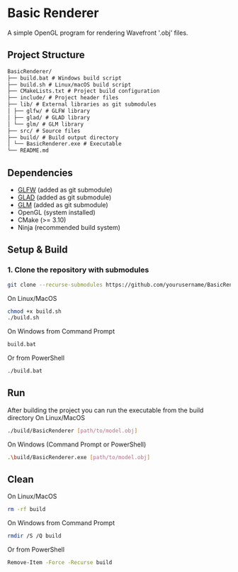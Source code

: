 # Basic Renderer
A simple OpenGL program for rendering Wavefront '.obj' files.

## Project Structure
```markdown
BasicRenderer/
├── build.bat # Windows build script
├── build.sh # Linux/macOS build script
├── CMakeLists.txt # Project build configuration
├── include/ # Project header files
├── lib/ # External libraries as git submodules
│ ├── glfw/ # GLFW library
│ ├── glad/ # GLAD library
│ └── glm/ # GLM library
├── src/ # Source files
├── build/ # Build output directory
│ └── BasicRenderer.exe # Executable
└── README.md
```

## Dependencies
- [GLFW](https://github.com/glfw/glfw) (added as git submodule)  
- [GLAD](https://github.com/Dav1dde/glad) (added as git submodule)  
- [GLM](https://github.com/g-truc/glm) (added as git submodule)  
- OpenGL (system installed)  
- CMake (>= 3.10)  
- Ninja (recommended build system)  

## Setup & Build

### 1. Clone the repository **with submodules**
```bash
git clone --recurse-submodules https://github.com/yourusername/BasicRenderer.git
```

On Linux/MacOS
```bash
chmod +x build.sh
./build.sh
```

On Windows
from Command Prompt
```bash
build.bat
```

Or from PowerShell
```bash
./build.bat
```

## Run
After building the project you can run the executable from the build directory
On Linux/MacOS
```bash
./build/BasicRenderer [path/to/model.obj]
```

On Windows (Command Prompt or PowerShell)
```bash
.\build/BasicRenderer.exe [path/to/model.obj]
```

## Clean
On Linux/MacOS
```bash
rm -rf build
```

On Windows
from Command Prompt
```bash
rmdir /S /Q build
```

Or from PowerShell
```bash
Remove-Item -Force -Recurse build
```
